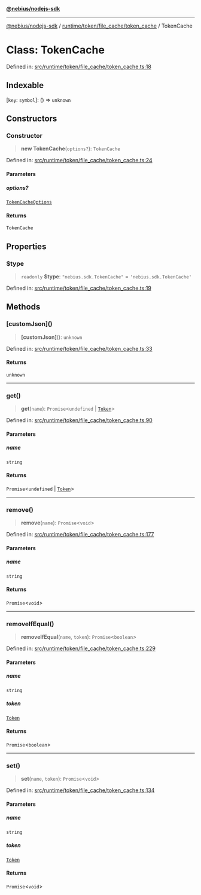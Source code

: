 [**@nebius/nodejs-sdk**](../../../../../README.md)

***

[@nebius/nodejs-sdk](../../../../../README.md) / [runtime/token/file\_cache/token\_cache](../README.md) / TokenCache

# Class: TokenCache

Defined in: [src/runtime/token/file\_cache/token\_cache.ts:18](https://github.com/nebius/nodejs-sdk/blob/a37d220b2851e3bf0d396cb03828d544f584df45/src/runtime/token/file_cache/token_cache.ts#L18)

## Indexable

\[`key`: `symbol`\]: () => `unknown`

## Constructors

### Constructor

> **new TokenCache**(`options?`): `TokenCache`

Defined in: [src/runtime/token/file\_cache/token\_cache.ts:24](https://github.com/nebius/nodejs-sdk/blob/a37d220b2851e3bf0d396cb03828d544f584df45/src/runtime/token/file_cache/token_cache.ts#L24)

#### Parameters

##### options?

[`TokenCacheOptions`](../interfaces/TokenCacheOptions.md)

#### Returns

`TokenCache`

## Properties

### $type

> `readonly` **$type**: `"nebius.sdk.TokenCache"` = `'nebius.sdk.TokenCache'`

Defined in: [src/runtime/token/file\_cache/token\_cache.ts:19](https://github.com/nebius/nodejs-sdk/blob/a37d220b2851e3bf0d396cb03828d544f584df45/src/runtime/token/file_cache/token_cache.ts#L19)

## Methods

### \[customJson\]()

> **\[customJson\]**(): `unknown`

Defined in: [src/runtime/token/file\_cache/token\_cache.ts:33](https://github.com/nebius/nodejs-sdk/blob/a37d220b2851e3bf0d396cb03828d544f584df45/src/runtime/token/file_cache/token_cache.ts#L33)

#### Returns

`unknown`

***

### get()

> **get**(`name`): `Promise`\<`undefined` \| [`Token`](../../../classes/Token.md)\>

Defined in: [src/runtime/token/file\_cache/token\_cache.ts:90](https://github.com/nebius/nodejs-sdk/blob/a37d220b2851e3bf0d396cb03828d544f584df45/src/runtime/token/file_cache/token_cache.ts#L90)

#### Parameters

##### name

`string`

#### Returns

`Promise`\<`undefined` \| [`Token`](../../../classes/Token.md)\>

***

### remove()

> **remove**(`name`): `Promise`\<`void`\>

Defined in: [src/runtime/token/file\_cache/token\_cache.ts:177](https://github.com/nebius/nodejs-sdk/blob/a37d220b2851e3bf0d396cb03828d544f584df45/src/runtime/token/file_cache/token_cache.ts#L177)

#### Parameters

##### name

`string`

#### Returns

`Promise`\<`void`\>

***

### removeIfEqual()

> **removeIfEqual**(`name`, `token`): `Promise`\<`boolean`\>

Defined in: [src/runtime/token/file\_cache/token\_cache.ts:229](https://github.com/nebius/nodejs-sdk/blob/a37d220b2851e3bf0d396cb03828d544f584df45/src/runtime/token/file_cache/token_cache.ts#L229)

#### Parameters

##### name

`string`

##### token

[`Token`](../../../classes/Token.md)

#### Returns

`Promise`\<`boolean`\>

***

### set()

> **set**(`name`, `token`): `Promise`\<`void`\>

Defined in: [src/runtime/token/file\_cache/token\_cache.ts:134](https://github.com/nebius/nodejs-sdk/blob/a37d220b2851e3bf0d396cb03828d544f584df45/src/runtime/token/file_cache/token_cache.ts#L134)

#### Parameters

##### name

`string`

##### token

[`Token`](../../../classes/Token.md)

#### Returns

`Promise`\<`void`\>
